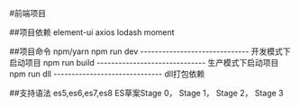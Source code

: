 #前端项目

##项目依赖
element-ui
axios
lodash
moment

##项目命令
    npm/yarn 
    npm run dev   ------------------------------ 开发模式下启动项目
    npm run build ------------------------------ 生产模式下启动项目
    npm run dll   ------------------------------ dll打包依赖

##支持语法
    es5,es6,es7,es8 ES草案Stage 0， Stage 1， Stage 2， Stage 3

